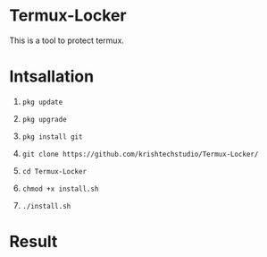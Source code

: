# Termux-Locker
This is a tool to protect termux.

# Intsallation
1) `pkg update`

2) `pkg upgrade`

3) `pkg install git`

4) `git clone https://github.com/krishtechstudio/Termux-Locker/`

5) `cd Termux-Locker`

6) `chmod +x install.sh`

7) `./install.sh`

# Result
